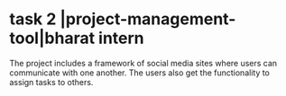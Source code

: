 # task 2 |project-management-tool|bharat intern
The project includes a framework of social media sites where users can communicate with one another. The users also get the functionality to assign tasks to others.
